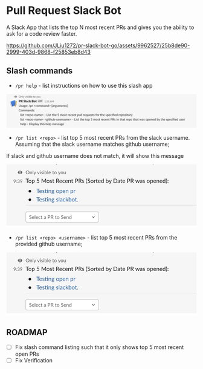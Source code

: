 # Pull Request Slack Bot

A Slack App that lists the top N most recent PRs and gives you the ability to ask for a code review faster.


https://github.com/JLiu1272/pr-slack-bot-go/assets/9962527/25b8de90-2999-403d-9868-f25853eb8d43


## Slash commands

- `/pr help` - list instructions on how to use this slash app

![pr help command](docs/pr_help.png)

- `/pr list <repo>` - list top 5 most recent PRs from the slack username. Assuming that the slack username matches github username;

If slack and github username does not match, it will show this message

![pr list repo](docs/pr_list.png)

- `/pr list <repo> <username>` - list top 5 most recent PRs from the provided github username;

![pr help command](docs/pr_list.png)

## ROADMAP

- [ ] Fix slash command listing such that it only shows top 5 most recent open PRs
- [ ] Fix Verification
